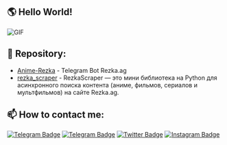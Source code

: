 ## 🌎 Hello World!

![GIF](https://media.giphy.com/media/xT1XGzXhVuwj4hOmjC/giphy.gif)

## 📂 Repository:
- [Anime-Rezka](https://github.com/OFFpolice/Anime-Rezka) - Telegram Bot Rezka.ag
- [rezka_scraper](https://github.com/OFFpolice/rezka_scraper) - RezkaScraper — это мини библиотека на Python для асинхронного поиска контента (аниме, фильмов, сериалов и мультфильмов) на сайте Rezka.ag.

## 📫 How to contact me:
[![Telegram Badge](https://img.shields.io/badge/Contact-blue?style=flat&logo=telegram&logoColor=white)](https://t.me/OFFpolice) [![Telegram Badge](https://img.shields.io/badge/Channel-blue?style=flat&logo=telegram&logoColor=white)](https://t.me/OFFpolice2069) [![Twitter Badge](https://img.shields.io/twitter/follow/:OFFpolice2077)](https://x.com/OFFpolice2077) [![Instagram Badge](https://img.shields.io/badge/-Instagram-E4405F?style=flat&logo=instagram&logoColor=white)](https://www.instagram.com/offpolice2077)